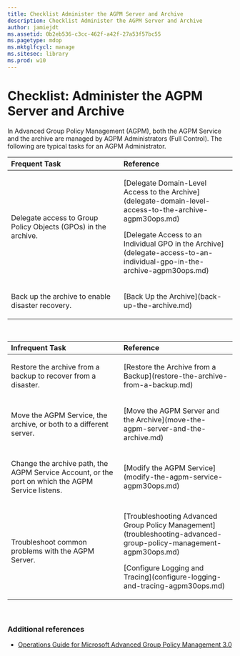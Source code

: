 ```yaml
---
title: Checklist Administer the AGPM Server and Archive
description: Checklist Administer the AGPM Server and Archive
author: jamiejdt
ms.assetid: 0b2eb536-c3cc-462f-a42f-27a53f57bc55
ms.pagetype: mdop
ms.mktglfcycl: manage
ms.sitesec: library
ms.prod: w10
---
```



# Checklist: Administer the AGPM Server and Archive


In Advanced Group Policy Management (AGPM), both the AGPM Service and the archive are managed by AGPM Administrators (Full Control). The following are typical tasks for an AGPM Administrator.

<table>
<colgroup>
<col width="50%" />
<col width="50%" />
</colgroup>
<thead>
<tr class="header">
<th align="left">Frequent Task</th>
<th align="left">Reference</th>
</tr>
</thead>
<tbody>
<tr class="odd">
<td align="left"><p>Delegate access to Group Policy Objects (GPOs) in the archive.</p></td>
<td align="left"><p>[Delegate Domain-Level Access to the Archive](delegate-domain-level-access-to-the-archive-agpm30ops.md)</p>
<p>[Delegate Access to an Individual GPO in the Archive](delegate-access-to-an-individual-gpo-in-the-archive-agpm30ops.md)</p></td>
</tr>
<tr class="even">
<td align="left"><p>Back up the archive to enable disaster recovery.</p></td>
<td align="left"><p>[Back Up the Archive](back-up-the-archive.md)</p></td>
</tr>
</tbody>
</table>

 

<table>
<colgroup>
<col width="50%" />
<col width="50%" />
</colgroup>
<thead>
<tr class="header">
<th align="left">Infrequent Task</th>
<th align="left">Reference</th>
</tr>
</thead>
<tbody>
<tr class="odd">
<td align="left"><p>Restore the archive from a backup to recover from a disaster.</p></td>
<td align="left"><p>[Restore the Archive from a Backup](restore-the-archive-from-a-backup.md)</p></td>
</tr>
<tr class="even">
<td align="left"><p>Move the AGPM Service, the archive, or both to a different server.</p></td>
<td align="left"><p>[Move the AGPM Server and the Archive](move-the-agpm-server-and-the-archive.md)</p></td>
</tr>
<tr class="odd">
<td align="left"><p>Change the archive path, the AGPM Service Account, or the port on which the AGPM Service listens.</p></td>
<td align="left"><p>[Modify the AGPM Service](modify-the-agpm-service-agpm30ops.md)</p></td>
</tr>
<tr class="even">
<td align="left"><p>Troubleshoot common problems with the AGPM Server.</p></td>
<td align="left"><p>[Troubleshooting Advanced Group Policy Management](troubleshooting-advanced-group-policy-management-agpm30ops.md)</p>
<p>[Configure Logging and Tracing](configure-logging-and-tracing-agpm30ops.md)</p></td>
</tr>
</tbody>
</table>

 

### Additional references

-   [Operations Guide for Microsoft Advanced Group Policy Management 3.0](operations-guide-for-microsoft-advanced-group-policy-management-30-agpm30ops.md)

 

 





